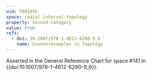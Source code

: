 ```yaml
---
uid: T001035
space: radial-interval-topology
property: second-category
value: true
refs:
  - doi: 10.1007/978-1-4612-6290-9_6
    name: Counterexamples in Topology
---
```

Asserted in the General Reference Chart for space #141 in
{{doi:10.1007/978-1-4612-6290-9_6}}.
